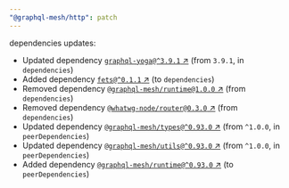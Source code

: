 ```yaml
---
"@graphql-mesh/http": patch
---
```

dependencies updates:
  - Updated dependency [`graphql-yoga@^3.9.1` ↗︎](https://www.npmjs.com/package/graphql-yoga/v/3.9.1) (from `3.9.1`, in `dependencies`)
  - Added dependency [`fets@^0.1.1` ↗︎](https://www.npmjs.com/package/fets/v/0.1.1) (to `dependencies`)
  - Removed dependency [`@graphql-mesh/runtime@1.0.0` ↗︎](https://www.npmjs.com/package/@graphql-mesh/runtime/v/1.0.0) (from `dependencies`)
  - Removed dependency [`@whatwg-node/router@0.3.0` ↗︎](https://www.npmjs.com/package/@whatwg-node/router/v/0.3.0) (from `dependencies`)
  - Updated dependency [`@graphql-mesh/types@^0.93.0` ↗︎](https://www.npmjs.com/package/@graphql-mesh/types/v/0.93.0) (from `^1.0.0`, in `peerDependencies`)
  - Updated dependency [`@graphql-mesh/utils@^0.93.0` ↗︎](https://www.npmjs.com/package/@graphql-mesh/utils/v/0.93.0) (from `^1.0.0`, in `peerDependencies`)
  - Added dependency [`@graphql-mesh/runtime@^0.93.0` ↗︎](https://www.npmjs.com/package/@graphql-mesh/runtime/v/0.93.0) (to `peerDependencies`)
